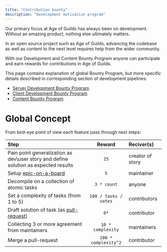 ```yaml
---
title: "Contribution bounty"
description: "Development motivation program"
---
```


Our primary focus at Age of Guilds has always been on development. Without an amazing product, nothing else ultimately matters. 

In an open source project such as Age of Guilds, advancing the codebase as well as content to the next level requires help from the wider community. 

With our Development and Content Bounty Program anyone can participate and earn rewards for contributions in Age of Guilds.

This page contains explanation of global Bounty Program, but more specific details described in corresponding section of development pipelines:
* [Server Development Bounty Program](/en/contribute/server/motivation.md)
* [Client Development Bounty Program](/en/contribute/client/motivation.md)
* [Content Bounty Program](/en/contribute/content/motivation.md)


# Global Concept

From bird-eye point of view each feature pass through next steps:

| Step | Reward | Reciver(s) |
| :--- | :-: | :--- |
| Pain point generalization as dev\user story and define solution as expected results | `25` | creator of story |
| Setup [epic-on-a-board](/en/contribute/task-tracking.md#Board) | `5` | maintainer |
| Decompile on a collection of atomic tasks | `3 * count` | anyone |
| Set a complexity of tasks (from 1 to 5) | `100 / tasks / votes` | contributors | 
| Draft solution of task (as [pull-request](/en/contribute/task-tracking.md#pull-requests)) | `0*` | contributor |
| Collecting 3 or more agreement from maintainers | `10 * complexity` | maintainers |
| Merge a pull-request | `100 * complexity^2` | contributor |
